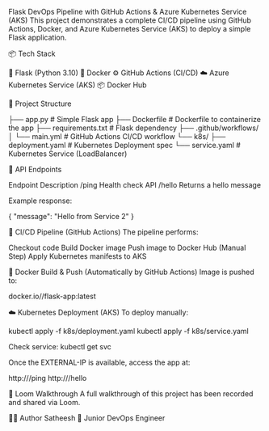 Flask DevOps Pipeline with GitHub Actions & Azure Kubernetes Service (AKS)
This project demonstrates a complete CI/CD pipeline using GitHub Actions, Docker, and Azure Kubernetes Service (AKS) to deploy a simple Flask application.

📦 Tech Stack

🐍 Flask (Python 3.10)
🐳 Docker
⚙️ GitHub Actions (CI/CD)
☁️ Azure Kubernetes Service (AKS)
📦 Docker Hub

📁 Project Structure


├── app.py                                                           # Simple Flask app
├── Dockerfile                                                       # Dockerfile to containerize the app
├── requirements.txt                                                 # Flask dependency
├── .github/workflows/
│   └── main.yml                                                     # GitHub Actions CI/CD workflow
└── k8s/
    ├── deployment.yaml                                              # Kubernetes Deployment spec
    └── service.yaml                                                 # Kubernetes Service (LoadBalancer)

    
🧪 API Endpoints

Endpoint	                Description
 /ping	                      Health check API
 /hello	                     Returns a hello message


Example response:

{
  "message": "Hello from Service 2"
}


🔧 CI/CD Pipeline (GitHub Actions)
The pipeline performs:

Checkout code
Build Docker image
Push image to Docker Hub
(Manual Step) Apply Kubernetes manifests to AKS

🐳 Docker Build & Push (Automatically by GitHub Actions)
Image is pushed to:

docker.io/<your-username>/flask-app:latest

☁️ Kubernetes Deployment (AKS)
To deploy manually:

kubectl apply -f k8s/deployment.yaml
kubectl apply -f k8s/service.yaml

Check service:
kubectl get svc

Once the EXTERNAL-IP is available, access the app at:

http://<EXTERNAL-IP>/ping
http://<EXTERNAL-IP>/hello

📸 Loom Walkthrough
A full walkthrough of this project has been recorded and shared via Loom.

🙋‍♂️ Author
Satheesh
🚀 Junior DevOps Engineer
